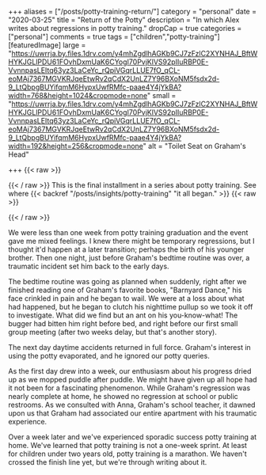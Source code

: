 +++
aliases = ["/posts/potty-training-return/"]
category = "personal"
date = "2020-03-25"
title = "Return of the Potty"
description = "In which Alex writes about regressions in potty training."
dropCap = true
categories = ["personal"]
comments = true
tags = ["children","potty-training"]
[featuredImage]
  large = "https://uwrrja.by.files.1drv.com/y4mhZgdlhAGKb9CJ7zFzlC2XYNHAJ_BftWHYKJGLlPDU61FOvhDxmUaK6CYogI70PvjKlVS92pIIuRBP0E-VvnnpasLEItq63yz3LaCeYc_rQpiVGqrLLUE7fO_qCL-eoMAj7367MGVKRJqeEtwRv2qCdX2UnLZ7Y96BXoNM5fsdx2d-9_LtQbpgBUYifqmM6HypxUwfRMfc-paae4Y4jYkBA?width=768&height=1024&cropmode=none"
  small = "https://uwrrja.by.files.1drv.com/y4mhZgdlhAGKb9CJ7zFzlC2XYNHAJ_BftWHYKJGLlPDU61FOvhDxmUaK6CYogI70PvjKlVS92pIIuRBP0E-VvnnpasLEItq63yz3LaCeYc_rQpiVGqrLLUE7fO_qCL-eoMAj7367MGVKRJqeEtwRv2qCdX2UnLZ7Y96BXoNM5fsdx2d-9_LtQbpgBUYifqmM6HypxUwfRMfc-paae4Y4jYkBA?width=192&height=256&cropmode=none"
  alt = "Toilet Seat on Graham's Head"

+++
{{< raw >}}<p class="muted-text">{{< / raw >}}
This is the final installment in a series about potty training. See where {{< backref "/posts/insights/potty-training" "it all began." >}}
{{< raw >}}</p>{{< / raw >}}

We were less than one week from potty training graduation and the event gave me mixed feelings. I knew there might be temporary regressions, but I thought it'd happen at a later transition; perhaps the birth of his younger brother. Then one night, just before Graham's bedtime routine was over, a traumatic incident set him back to the early days.

The bedtime routine was going as planned when suddenly, right after we finished reading one of Graham's favorite books, "Barnyard Dance," his face crinkled in pain and he began to wail. We were at a loss about what had happened, but he began to clutch his nighttime pullup so we took it off to investigate. What did we find but an ant on his you-know-what! The bugger had bitten him right before bed, and right before our first small group meeting (after two weeks delay, but that's another story).

The next day daytime accidents returned in full force. Graham's interest in using the potty evaporated, and he ignored our potty queries.

As the first day drew into a week, our enthusiasm about his progress dried up as we mopped puddle after puddle. We might have given up all hope had it not been for a fascinating phenomenon. While Graham's regression was nearly complete at home, he showed no regression at school or public restrooms. As we consulted with Anna, Graham's school teacher, it dawned upon us that Graham had associated our entire apartment with his traumatic experience.

Over a week later and we've experienced sporadic success potty training at home. We've learned that potty training is not a one-week sprint. At least for children under two years old, potty training is a marathon. We haven't crossed the finish line yet, but we're through writing about it.
